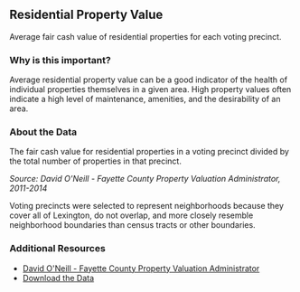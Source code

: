 ## Residential Property Value
Average fair cash value of residential properties for each voting precinct.

### Why is this important?
Average residential property value can be a good indicator of the health of individual properties themselves in a given area. High property values often indicate a high level of maintenance, amenities, and the desirability of an area.

### About the Data
The fair cash value for residential properties in a voting precinct divided by the total number of properties in that precinct.

_Source: David O'Neill - Fayette County Property Valuation Administrator, 2011-2014_

Voting precincts were selected to represent neighborhoods because they cover all of Lexington, do not overlap, and more closely resemble neighborhood boundaries than census tracts or other boundaries. 

### Additional Resources
+ [David O'Neill - Fayette County Property Valuation Administrator](http://www.fayette-pva.com/)
+ [Download the Data](http://www.civicdata.com/dataset/lexington-property-values/resource/e8427a07-406d-48c3-9beb-e3fa8141b686)
